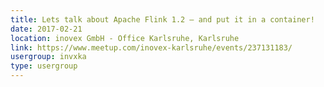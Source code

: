 ```yaml
---
title: Lets talk about Apache Flink 1.2 – and put it in a container!
date: 2017-02-21
location: inovex GmbH - Office Karlsruhe, Karlsruhe
link: https://www.meetup.com/inovex-karlsruhe/events/237131183/
usergroup: invxka
type: usergroup
---
```

